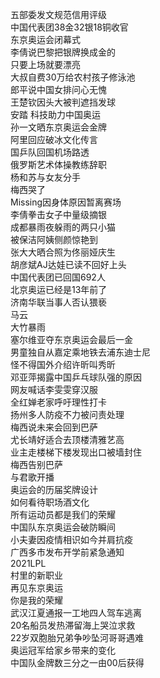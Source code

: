 五部委发文规范信用评级  
中国代表团38金32银18铜收官  
东京奥运会闭幕式  
李倩说巴黎把银牌换成金的  
只要上场就要漂亮  
大叔自费30万给农村孩子修泳池  
郎平说中国女排问心无愧  
王楚钦因头大被判遮挡发球  
安踏 科技助力中国奥运  
孙一文晒东京奥运会金牌  
阿里回应破冰文化传言  
国乒队回国机场路透  
俄罗斯艺术体操教练辞职  
杨和苏与女友分手  
梅西哭了  
Missing因身体原因暂离赛场  
李倩拳击女子中量级摘银  
成都暴雨夜躲雨的两只小猫  
被保洁阿姨侧颜惊艳到  
张大大晒合照为佟丽娅庆生  
胡彦斌AJ达娃已读不回好上头  
中国代表团已回国692人  
北京奥运已经是13年前了  
济南华联当事人否认猥亵  
马云  
大竹暴雨  
塞尔维亚夺东京奥运会最后一金  
男童独自从嘉定乘地铁去浦东迪士尼  
怪不得国外介绍许昕叫秀昕  
邓亚萍揭露中国乒乓球队强的原因  
网友喊话李雯雯穿汉服  
全红婵老家呼吁理性打卡  
扬州多人防疫不力被问责处理  
梅西说未来会回到巴萨  
尤长靖好适合去顶楼清雅艺高  
业主走楼梯下楼发现出口被墙封住  
梅西告别巴萨  
与君歌开播  
奥运会的历届奖牌设计  
如何看待职场酒文化  
所有运动员都是我们的荣耀  
中国队东京奥运会破防瞬间  
小夫妻因疫情相识如今并肩抗疫  
广西多市发布开学前紧急通知  
2021LPL  
村里的新职业  
再见东京奥运  
你是我的荣耀  
武汉江夏通报一工地四人驾车逃离  
20名船员发热滞留海上哭泣求救  
22岁双胞胎兄弟争吵坠河哥哥遇难  
奥运冠军给家乡带来的变化  
中国队金牌数三分之一由00后获得  
